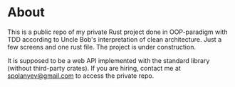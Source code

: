 # About

This is a public repo of my private Rust project done in OOP-paradigm with TDD according to Uncle Bob's interpretation of clean architecture. Just a few screens and one rust file. The project is under construction.

It is supposed to be a web API implemented with the standard library (without third-party crates). If you are hiring, contact me at [spolanyev@gmail.com](mailto:spolanyev@gmail.com?subject=Rust%3A%20vacancy) to access the private repo.
